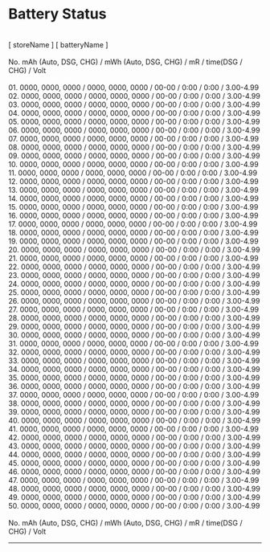 # Battery Status
<br>[ storeName ] [ batteryName ]
<br>
<br>No. mAh (Auto, DSG, CHG) / mWh (Auto, DSG, CHG) / mR / time(DSG / CHG) / Volt
<br>
<br>01.  0000, 0000, 0000 / 0000, 0000, 0000 / 00-00 / 0:00 / 0:00 / 3.00-4.99
<br>02.  0000, 0000, 0000 / 0000, 0000, 0000 / 00-00 / 0:00 / 0:00 / 3.00-4.99
<br>03.  0000, 0000, 0000 / 0000, 0000, 0000 / 00-00 / 0:00 / 0:00 / 3.00-4.99
<br>04.  0000, 0000, 0000 / 0000, 0000, 0000 / 00-00 / 0:00 / 0:00 / 3.00-4.99
<br>05.  0000, 0000, 0000 / 0000, 0000, 0000 / 00-00 / 0:00 / 0:00 / 3.00-4.99
<br>06.  0000, 0000, 0000 / 0000, 0000, 0000 / 00-00 / 0:00 / 0:00 / 3.00-4.99
<br>07.  0000, 0000, 0000 / 0000, 0000, 0000 / 00-00 / 0:00 / 0:00 / 3.00-4.99
<br>08.  0000, 0000, 0000 / 0000, 0000, 0000 / 00-00 / 0:00 / 0:00 / 3.00-4.99
<br>09.  0000, 0000, 0000 / 0000, 0000, 0000 / 00-00 / 0:00 / 0:00 / 3.00-4.99
<br>10.  0000, 0000, 0000 / 0000, 0000, 0000 / 00-00 / 0:00 / 0:00 / 3.00-4.99
<br>11.  0000, 0000, 0000 / 0000, 0000, 0000 / 00-00 / 0:00 / 0:00 / 3.00-4.99
<br>12.  0000, 0000, 0000 / 0000, 0000, 0000 / 00-00 / 0:00 / 0:00 / 3.00-4.99
<br>13.  0000, 0000, 0000 / 0000, 0000, 0000 / 00-00 / 0:00 / 0:00 / 3.00-4.99
<br>14.  0000, 0000, 0000 / 0000, 0000, 0000 / 00-00 / 0:00 / 0:00 / 3.00-4.99
<br>15.  0000, 0000, 0000 / 0000, 0000, 0000 / 00-00 / 0:00 / 0:00 / 3.00-4.99
<br>16.  0000, 0000, 0000 / 0000, 0000, 0000 / 00-00 / 0:00 / 0:00 / 3.00-4.99
<br>17.  0000, 0000, 0000 / 0000, 0000, 0000 / 00-00 / 0:00 / 0:00 / 3.00-4.99
<br>18.  0000, 0000, 0000 / 0000, 0000, 0000 / 00-00 / 0:00 / 0:00 / 3.00-4.99
<br>19.  0000, 0000, 0000 / 0000, 0000, 0000 / 00-00 / 0:00 / 0:00 / 3.00-4.99
<br>20.  0000, 0000, 0000 / 0000, 0000, 0000 / 00-00 / 0:00 / 0:00 / 3.00-4.99
<br>21.  0000, 0000, 0000 / 0000, 0000, 0000 / 00-00 / 0:00 / 0:00 / 3.00-4.99
<br>22.  0000, 0000, 0000 / 0000, 0000, 0000 / 00-00 / 0:00 / 0:00 / 3.00-4.99
<br>23.  0000, 0000, 0000 / 0000, 0000, 0000 / 00-00 / 0:00 / 0:00 / 3.00-4.99
<br>24.  0000, 0000, 0000 / 0000, 0000, 0000 / 00-00 / 0:00 / 0:00 / 3.00-4.99
<br>25.  0000, 0000, 0000 / 0000, 0000, 0000 / 00-00 / 0:00 / 0:00 / 3.00-4.99
<br>26.  0000, 0000, 0000 / 0000, 0000, 0000 / 00-00 / 0:00 / 0:00 / 3.00-4.99
<br>27.  0000, 0000, 0000 / 0000, 0000, 0000 / 00-00 / 0:00 / 0:00 / 3.00-4.99
<br>28.  0000, 0000, 0000 / 0000, 0000, 0000 / 00-00 / 0:00 / 0:00 / 3.00-4.99
<br>29.  0000, 0000, 0000 / 0000, 0000, 0000 / 00-00 / 0:00 / 0:00 / 3.00-4.99
<br>30.  0000, 0000, 0000 / 0000, 0000, 0000 / 00-00 / 0:00 / 0:00 / 3.00-4.99
<br>31.  0000, 0000, 0000 / 0000, 0000, 0000 / 00-00 / 0:00 / 0:00 / 3.00-4.99
<br>32.  0000, 0000, 0000 / 0000, 0000, 0000 / 00-00 / 0:00 / 0:00 / 3.00-4.99
<br>33.  0000, 0000, 0000 / 0000, 0000, 0000 / 00-00 / 0:00 / 0:00 / 3.00-4.99
<br>34.  0000, 0000, 0000 / 0000, 0000, 0000 / 00-00 / 0:00 / 0:00 / 3.00-4.99
<br>35.  0000, 0000, 0000 / 0000, 0000, 0000 / 00-00 / 0:00 / 0:00 / 3.00-4.99
<br>36.  0000, 0000, 0000 / 0000, 0000, 0000 / 00-00 / 0:00 / 0:00 / 3.00-4.99
<br>37.  0000, 0000, 0000 / 0000, 0000, 0000 / 00-00 / 0:00 / 0:00 / 3.00-4.99
<br>38.  0000, 0000, 0000 / 0000, 0000, 0000 / 00-00 / 0:00 / 0:00 / 3.00-4.99
<br>39.  0000, 0000, 0000 / 0000, 0000, 0000 / 00-00 / 0:00 / 0:00 / 3.00-4.99
<br>40.  0000, 0000, 0000 / 0000, 0000, 0000 / 00-00 / 0:00 / 0:00 / 3.00-4.99
<br>41.  0000, 0000, 0000 / 0000, 0000, 0000 / 00-00 / 0:00 / 0:00 / 3.00-4.99
<br>42.  0000, 0000, 0000 / 0000, 0000, 0000 / 00-00 / 0:00 / 0:00 / 3.00-4.99
<br>43.  0000, 0000, 0000 / 0000, 0000, 0000 / 00-00 / 0:00 / 0:00 / 3.00-4.99
<br>44.  0000, 0000, 0000 / 0000, 0000, 0000 / 00-00 / 0:00 / 0:00 / 3.00-4.99
<br>45.  0000, 0000, 0000 / 0000, 0000, 0000 / 00-00 / 0:00 / 0:00 / 3.00-4.99
<br>46.  0000, 0000, 0000 / 0000, 0000, 0000 / 00-00 / 0:00 / 0:00 / 3.00-4.99
<br>47.  0000, 0000, 0000 / 0000, 0000, 0000 / 00-00 / 0:00 / 0:00 / 3.00-4.99
<br>48.  0000, 0000, 0000 / 0000, 0000, 0000 / 00-00 / 0:00 / 0:00 / 3.00-4.99
<br>49.  0000, 0000, 0000 / 0000, 0000, 0000 / 00-00 / 0:00 / 0:00 / 3.00-4.99
<br>50.  0000, 0000, 0000 / 0000, 0000, 0000 / 00-00 / 0:00 / 0:00 / 3.00-4.99
<br>
<br>No. mAh (Auto, DSG, CHG) / mWh (Auto, DSG, CHG) / mR / time(DSG / CHG) / Volt
<br><hr>
